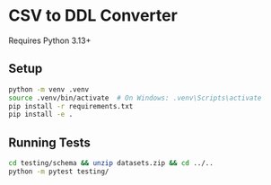 # CSV to DDL Converter

Requires Python 3.13+

## Setup

```bash
python -m venv .venv
source .venv/bin/activate  # On Windows: .venv\Scripts\activate
pip install -r requirements.txt
pip install -e .
```

## Running Tests

```bash
cd testing/schema && unzip datasets.zip && cd ../..
python -m pytest testing/
```